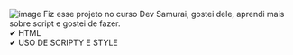 ![image](https://github.com/Maumau2k/PING-PONG/assets/127137439/92d636a0-fbd4-4855-8880-e082ffb2676f)
Fiz esse projeto no curso Dev Samurai, gostei dele, aprendi mais sobre script e gostei de fazer.
<BR>✔ HTML
<BR>✔ USO DE SCRIPTY E STYLE 
